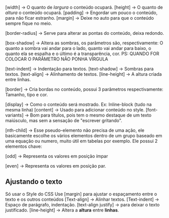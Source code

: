 
[width] -> O quanto de *largura* o conteúdo ocupará.
[height] -> O quanto de *altura* o conteúdo ocupará.
[padding] -> Engordar um pouco o conteúdo, para não ficar estranho.
[margin] -> Deixe no auto para que o conteúdo sempre fique no meio.

[border-radius] -> Serve para alterar as pontas do conteúdo, deixa redondo.

[box-shadow] -> Altera as sombras, os parâmetros são, respectivamente: O quanto a sombra vai andar para o lado, quanto vai andar para baixo, o quanto ela se espalha e o último é a transparência, cor. PS: QUANDO FOR COLOCAR O PARÂMETRO NÃO PONHA VÍRGULA

[text-indent] -> Indentação para textos.
[text-shadow] -> Sombras para textos.
[text-align] -> Alinhamento de textos.
[line-height] -> A altura criada entre linhas.

[border] -> Cria bordas no conteúdo, possui 3 parâmetros respectivamente: Tamanho, tipo e cor.

[display] -> Como o conteúdo será mostrado. Ex: Inline-block (tudo na mesma linha)
[content] -> Usado para adicionar conteúdo no style.
[font-variants] -> Bom para títulos, pois tem o mesmo destaque de um texto maiúsculo, mas sem a sensação de "escrever gritando".

[nth-child] -> Esse pseudo-elemento não precisa de uma ação, ele basicamente escolhe os vários elementos dentro de um grupo baseado em uma equação ou numero, muito útil em tabelas por exemplo. Ele possui 2 elementos chave: 

[odd] -> Representa os valores em posição ímpar

[even] -> Representa os valores em posição par.



## Ajustando o texto
Só usar o Style do CSS
	Use [margin] para ajustar o espaçamento entre o texto e os outros conteúdos
	[Text-align] -> Alinhar textos.
	[Text-indent] -> Espaço de parágrafo, indentação.
	[text-align justify] -> para deixar o texto justificado.
	[line-height] -> Altera a **altura** entre **linhas**.